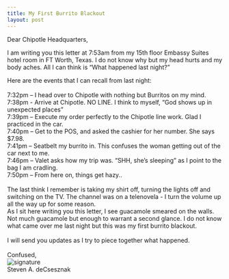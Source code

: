 ```yaml
---
title: My First Burrito Blackout
layout: post
---
```


Dear Chipotle Headquarters, 

I am writing you this letter at 7:53am from my 15th floor Embassy Suites hotel room in FT Worth, Texas.  I do not know why but my head hurts and my body aches.  All I can think is “What happened last night?”

Here are the events that I can recall from last night:<br>
<br>
7:32pm – I head over to Chipotle with nothing but Burritos on my mind.<br>
7:38pm - Arrive at Chipotle.  NO LINE.  I think to myself, “God shows up in unexpected places”<br>
7:39pm – Execute my order perfectly to the Chipotle line work.  Glad I practiced in the car. <br>
7:40pm – Get to the POS, and asked the cashier for her number.  She says $7.98.  <br>
7:41pm – Seatbelt my burrito in.  This confuses the woman getting out of the car next to me.<br>
7:46pm – Valet asks how my trip was.  “SHH, she’s sleeping” as I point to the bag I am cradling.<br>
7:50pm – From here on, things get hazy..<br>
<br>
The last think I remember is taking my shirt off, turning the lights off and switching on the TV.  The channel was on a telenovela - I turn the volume up all the way up for some reason. 
<br>
As I sit here writing you this letter, I see guacamole smeared on the walls.  Not much guacamole but enough to warrant a second glance.  I do not know what came over me last night but this was my first burrito blackout.  <br>
<br>
I will send you updates as I try to piece together what happened.<br>
<br>
Confused,<br>
![signature](https://fontmeme.com/permalink/200925/c101f6549bbb85c94b3d8b47e8b8e244.png)<br>
Steven A. deCsesznak